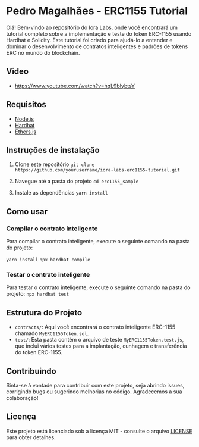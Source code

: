 # Pedro Magalhães - ERC1155 Tutorial

Olá! Bem-vindo ao repositório do Iora Labs, onde você encontrará um tutorial completo sobre a implementação e teste do token ERC-1155 usando Hardhat e Solidity. Este tutorial foi criado para ajudá-lo a entender e dominar o desenvolvimento de contratos inteligentes e padrões de tokens ERC no mundo do blockchain.

## Video
- https://www.youtube.com/watch?v=hqL9blybtsY

## Requisitos

- [Node.js](https://nodejs.org/en/)
- [Hardhat](https://hardhat.org/)
- [Ethers.js](https://docs.ethers.io/v5/)

## Instruções de instalação

1. Clone este repositório
   ``git clone https://github.com/yourusername/iora-labs-erc1155-tutorial.git``

2. Navegue até a pasta do projeto
   ``cd erc1155_sample``

3. Instale as dependências
   ``yarn install``

## Como usar

### Compilar o contrato inteligente

Para compilar o contrato inteligente, execute o seguinte comando na pasta do projeto:

``yarn install``
``npx hardhat compile``

### Testar o contrato inteligente

Para testar o contrato inteligente, execute o seguinte comando na pasta do projeto:
``npx hardhat test``

## Estrutura do Projeto

- `contracts/`: Aqui você encontrará o contrato inteligente ERC-1155 chamado `MyERC1155Token.sol`.
- `test/`: Esta pasta contém o arquivo de teste `MyERC1155Token.test.js`, que inclui vários testes para a implantação, cunhagem e transferência do token ERC-1155.

## Contribuindo

Sinta-se à vontade para contribuir com este projeto, seja abrindo issues, corrigindo bugs ou sugerindo melhorias no código. Agradecemos a sua colaboração!

## Licença

Este projeto está licenciado sob a licença MIT - consulte o arquivo [LICENSE](LICENSE) para obter detalhes.